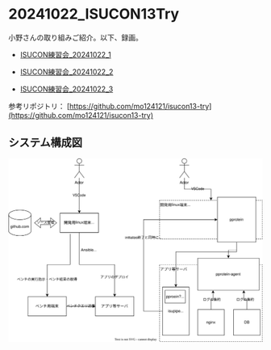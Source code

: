 # 20241022_ISUCON13Try

小野さんの取り組みご紹介。以下、録画。

- [ISUCON練習会_20241022_1](https://youtu.be/lytv-u7UTs4)

- [ISUCON練習会_20241022_2](https://youtu.be/IUWTuP8yEkc)

- [ISUCON練習会_20241022_3](https://youtu.be/2lcXnZJM2jM)

参考リポジトリ： [https://github.com/mo124121/isucon13-try](https://github.com/mo124121/isucon13-try)

## システム構成図
![hight:100](.\images\2024-10-22-isucontrial.dio.svg)